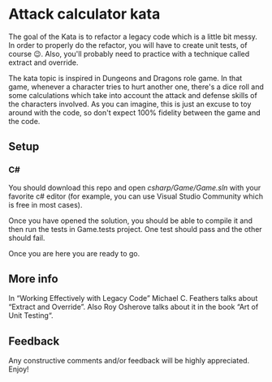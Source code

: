 # Attack calculator kata
The goal of the Kata is to refactor a legacy code which is a little bit messy. In order to properly do the refactor, you will have to create unit tests, of course :wink:. Also, you'll probably need to practice with a technique called extract and override.

The kata topic is inspired in Dungeons and Dragons role game. In that game, whenever a character tries to hurt another one, there's a dice roll and some calculations which take into account the attack and defense skills of the characters involved. As you can imagine, this is just an excuse to toy around with the code, so don't expect 100% fidelity between the game and the code.

## Setup

### C#
You should download this repo and open *csharp/Game/Game.sln*  with your favorite c# editor (for example, you can use Visual Studio Community which is free in most cases).

Once you have opened the solution, you should be able to compile it and then run the tests in Game.tests project. One test should pass and the other should fail.

Once you are here you are ready to go.

## More info
In “Working Effectively with Legacy Code” Michael C. Feathers talks about “Extract and Override”. Also Roy Osherove talks about it in the book “Art of Unit Testing“.

## Feedback
Any constructive comments and/or feedback will be highly appreciated.
Enjoy!